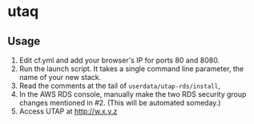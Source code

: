 # utaq

## Usage

1. Edit cf.yml and add your browser's IP for ports 80 and 8080.
2. Run the launch script. It takes a single command line parameter, the name of your new stack.
3. Read the comments at the tail of `userdata/utap-rds/install`,
4. In the AWS RDS console, manually make the two RDS security group changes mentioned in #2. (This will be automated someday.)
5. Access UTAP at http://w.x.y.z
